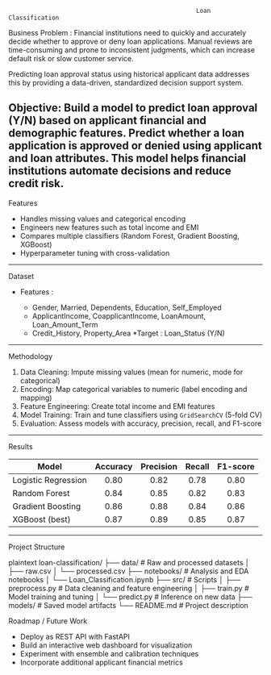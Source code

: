                                                         Loan Classification

Business Problem     :      Financial institutions need to quickly and accurately decide whether to approve or deny loan applications. Manual reviews are time-consuming and prone to inconsistent judgments, which can increase default risk or slow customer service.

Predicting loan approval status using historical applicant data addresses this by providing a data-driven, standardized decision support system.

Objective: Build a model to predict loan approval (Y/N) based on applicant financial and demographic features.
Predict whether a loan application is approved or denied using applicant and loan attributes. This model helps financial institutions automate decisions and reduce credit risk.
----------------------------------------------------------------------

Features

* Handles missing values and categorical encoding
* Engineers new features such as total income and EMI
* Compares multiple classifiers (Random Forest, Gradient Boosting, XGBoost)
* Hyperparameter tuning with cross-validation
------------------------------------------------------------------------
Dataset


* Features :

  * Gender, Married, Dependents, Education, Self\_Employed
  * ApplicantIncome, CoapplicantIncome, LoanAmount, Loan\_Amount\_Term
  * Credit\_History, Property\_Area
  *Target :  Loan\_Status (Y/N)
-----------------------------------------------------------------------
Methodology

1. Data Cleaning:  Impute missing values (mean for numeric, mode for categorical)
2. Encoding:  Map categorical variables to numeric (label encoding and mapping)
3. Feature Engineering: Create total income and EMI features
4. Model Training: Train and tune classifiers using `GridSearchCV` (5-fold CV)
5. Evaluation: Assess models with accuracy, precision, recall, and F1-score
-------------------------------------------------------------------------
Results

| Model               | Accuracy | Precision | Recall | F1-score |
| ------------------- | :------: | :-------: | :----: | :------: |
| Logistic Regression |   0.80   |    0.82   |  0.78  |   0.80   |
| Random Forest       |   0.84   |    0.85   |  0.82  |   0.83   |
| Gradient Boosting   |   0.86   |    0.88   |  0.84  |   0.86   |
| XGBoost (best)      |   0.87   |    0.89   |  0.85  |   0.87   |
----------------------------------------------------------------------
Project Structure

plaintext
loan-classification/
├── data/                 # Raw and processed datasets
│   ├── raw.csv
│   └── processed.csv
├── notebooks/            # Analysis and EDA notebooks
│   └── Loan_Classification.ipynb
├── src/                  # Scripts
│   ├── preprocess.py     # Data cleaning and feature engineering
│   ├── train.py          # Model training and tuning
│   └── predict.py        # Inference on new data
├── models/               # Saved model artifacts
└── README.md             # Project description



Roadmap / Future Work

* Deploy as REST API with FastAPI
* Build an interactive web dashboard for visualization
* Experiment with ensemble and calibration techniques
* Incorporate additional applicant financial metrics
